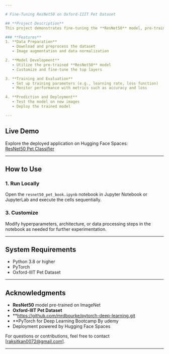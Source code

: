 ```yaml
---

# Fine-Tuning ResNet50 on Oxford-IIIT Pet Dataset  

## **Project Description**  
This project demonstrates fine-tuning the **ResNet50** model, pre-trained on **ImageNet**, for pet classification using the **Oxford-IIIT Pet Dataset**, which contains 37 categories of cats and dogs. Transfer learning is used to adapt the model for this specific task by modifying the final layers and optimizing it for high accuracy. The notebook includes steps for data preprocessing, model training, evaluation, and prediction.  

### **Features**  
1. **Data Preparation**  
   - Download and preprocess the dataset  
   - Image augmentation and data normalization  

2. **Model Development**  
   - Utilize the pre-trained **ResNet50** model  
   - Customize and fine-tune the top layers  

3. **Training and Evaluation**  
   - Set up training parameters (e.g., learning rate, loss function)  
   - Monitor performance with metrics such as accuracy and loss  

4. **Prediction and Deployment**  
   - Test the model on new images  
   - Deploy the trained model  

---
```


## **Live Demo**  
Explore the deployed application on Hugging Face Spaces:  
[ResNet50 Pet Classifier](https://huggingface.co/spaces/raksitkan/Resnet50_Pet_classifier)  

---

## **How to Use**  

### 1. **Run Locally**  
Open the `resnet50_pet_book.ipynb` notebook in Jupyter Notebook or JupyterLab and execute the cells sequentially.  

### 3. **Customize**  
Modify hyperparameters, architecture, or data processing steps in the notebook as needed for further experimentation.  

---

## **System Requirements**  
- Python 3.8 or higher  
- PyTorch  
- Oxford-IIIT Pet Dataset  

---

## **Acknowledgments**  
- **ResNet50** model pre-trained on ImageNet  
- **Oxford-IIIT Pet Dataset**
- **https://github.com/mrdbourke/pytorch-deep-learning.git
- **PyTorch for Deep Learning Bootcamp By udemy
- Deployment powered by Hugging Face Spaces  

For questions or contributions, feel free to contact [raksitkan0072@gmail.com].  

--- 

